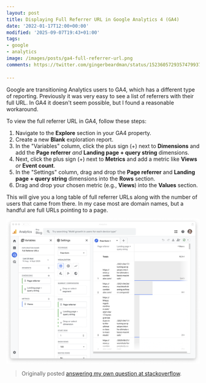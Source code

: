 ```yaml
---
layout: post
title: Displaying Full Referrer URL in Google Analytics 4 (GA4)
date: '2022-01-17T12:00+00:00'
modified: '2025-09-07T19:43+01:00'
tags:
- google
- analytics
image: /images/posts/ga4-full-referrer-url.png
comments: https://twitter.com/gingerbeardman/status/1523605729357479937

---
```


Google are transitioning Analytics users to GA4, which has a different type of reporting. Previously it was very easy to see a list of referrers with their full URL. In GA4 it doesn't seem possible, but I found a reasonable workaround.

To view the full referrer URL in GA4, follow these steps:

1. Navigate to the **Explore** section in your GA4 property.
2. Create a new **Blank** exploration report.
3. In the "Variables" column, click the plus sign (+) next to **Dimensions** and add the **Page referrer** _and_ **Landing page + query string** dimensions.
4. Next, click the plus sign (+) next to **Metrics** and add a metric like **Views** _or_ **Event count**.
5. In the "Settings" column, drag and drop the **Page referrer** and **Landing page + query string** dimensions into the **Rows** section.
6. Drag and drop your chosen metric (e.g., **Views**) into the **Values** section.

This will give you a long table of full referrer URLs along with the number of users that came from there. In my case most are domain names, but a handful are full URLs pointing to a page.

![PNG](/images/posts/ga4-full-referrer-url.png)

> Originally posted [answering my own question at stackoverflow](https://stackoverflow.com/a/70742721/28290).
